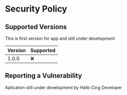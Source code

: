 # Security Policy

## Supported Versions

This is first version for app and still under development

| Version | Supported          |
| ------- | ------------------ |
| 1.0.0   | :x:                |


## Reporting a Vulnerability
Aplication still under development by Hallo Cing Developer

